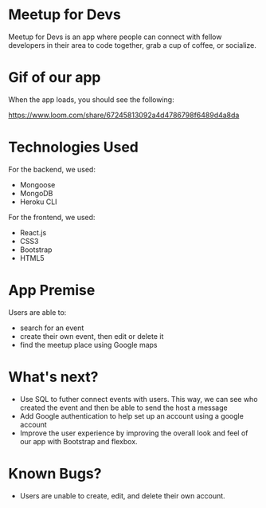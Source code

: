 # Meetup for Devs

Meetup for Devs is an app where people can connect with fellow developers in their area to code together, grab a cup of coffee, or socialize. 

# Gif of our app
When the app loads, you should see the following:

https://www.loom.com/share/67245813092a4d4786798f6489d4a8da

# Technologies Used
For the backend, we used:
- Mongoose
- MongoDB
- Heroku CLI

For the frontend, we used:
- React.js
- CSS3
- Bootstrap
- HTML5

# App Premise
Users are able to:
- search for an event
- create their own event, then edit or delete it
- find the meetup place using Google maps

# What's next?
- Use SQL to futher connect events with users. This way, we can see who created the event and then be able to send the host a message
- Add Google authentication to help set up an account using a google account
- Improve the user experience by improving the overall look and feel of our app with Bootstrap and flexbox.

# Known Bugs?
- Users are unable to create, edit, and delete their own account.
